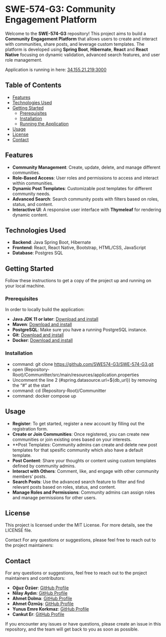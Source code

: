 # SWE-574-G3: Community Engagement Platform

Welcome to the **SWE-574-G3** repository! This project aims to build a **Community Engagement Platform** that allows users to create and interact with communities, share posts, and leverage custom templates. The platform is developed using **Spring Boot**, **Hibernate**, **React** and **React Native** focusing on dynamic validation, advanced search features, and user role management.

Application is running in here: [34.155.21.219:3000](http://34.155.21.219:3000/)

## Table of Contents

- [Features](#features)
- [Technologies Used](#technologies-used)
- [Getting Started](#getting-started)
  - [Prerequisites](#prerequisites)
  - [Installation](#installation)
  - [Running the Application](#running-the-application)
- [Usage](#usage)
- [License](#license)
- [Contact](#contact)

## Features

- **Community Management**: Create, update, delete, and manage different communities.
- **Role-Based Access**: User roles and permissions to access and interact within communities.
- **Dynamic Post Templates**: Customizable post templates for different community needs.
- **Advanced Search**: Search community posts with filters based on roles, status, and content.
- **Interactive UI**: A responsive user interface with **Thymeleaf** for rendering dynamic content.

## Technologies Used

- **Backend**: Java Spring Boot, Hibernate
- **Frontend**: React, React Native, Bootstrap, HTML/CSS, JavaScript
- **Database**: Postgres SQL

## Getting Started

Follow these instructions to get a copy of the project up and running on your local machine.

### Prerequisites

In order to locally build the application:

- **Java JDK 11 or later**: [Download and install](https://www.oracle.com/java/technologies/javase-jdk11-downloads.html)
- **Maven**: [Download and install](https://maven.apache.org/install.html)
- **PostgreSQL**: Make sure you have a running PostgreSQL instance.
- **Git**: [Download and install](https://git-scm.com/)
- **Docker**: [Download and install](https://www.docker.com/get-started)

### Installation

 -  command: git clone https://github.com/SWE574-G3/SWE-574-G3.git
 -  open (Repository-Root)/Communitter/src/main/resources/application.properties
 -  Uncomment the line 2 (#spring.datasource.url=${db_url}) by removing the “#” at the start
 -  command: cd (Repository-Root)/Communitter
 -  command: docker compose up


## Usage

- **Register**: To get started, register a new account by filling out the registration form.
- **Create or Join Communities**: Once registered, you can create new communities or join existing ones based on your interests.
- **Post Templates: Community admins can create and delete new post templates for that spesific community which also have a default template.
- **Post Content**: Share your thoughts or content using custom templates defined by community admins.
- **Interact with Others**: Comment, like, and engage with other community members’ posts.
- **Search Posts**: Use the advanced search feature to filter and find relevant posts based on roles, status, and content.
- **Manage Roles and Permissions**: Community admins can assign roles and manage permissions for other users.

## License
This project is licensed under the MIT License. For more details, see the LICENSE file.

Contact
For any questions or suggestions, please feel free to reach out to the project maintainers:

## Contact

For any questions or suggestions, feel free to reach out to the project maintainers and contributors:

- **Oğuz Özüer**: [GitHub Profile](https://github.com/orgs/SWE574-G3/people/Oguzoz1)
- **Nilay Aydın**: [GitHub Profile](https://github.com/niloaydin)
- **Ahmet Dolma**: [GitHub Profile](https://github.com/AhmetZ06)
- **Ahmet Özmüş**: [GitHub Profile](https://github.com/orgs/SWE574-G3/people/Ozmus)
- **Yunus Emre Korkmaz**: [GitHub Profile](https://github.com/orgs/SWE574-G3/people/ynsmrkrkmz)
- **Cankut Er**: [GitHub Profile](https://github.com/CankutER)

If you encounter any issues or have questions, please create an issue in this repository, and the team will get back to you as soon as possible.
